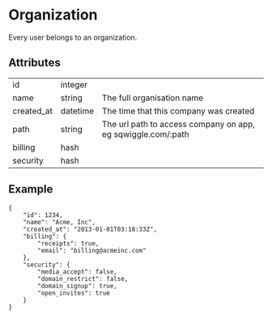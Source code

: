 # Organization
Every user belongs to an organization.

## Attributes
<table>
    <tr>
        <td>id</td>
        <td>integer</td>
        <td></td>
    </tr>
    <tr>
        <td>name</td>
        <td>string</td>
        <td>The full organisation name</td>
    </tr>
    <tr>
        <td>created_at</td>
        <td>datetime</td>
        <td>The time that this company was created</td>
    </tr>
    <tr>
        <td>path</td>
        <td>string</td>
        <td>The url path to access company on app, eg sqwiggle.com/:path</td>
    </tr>
    <tr>
        <td>billing</td>
        <td>hash</td>
        <td></td>
    </tr>
    <tr>
        <td>security</td>
        <td>hash</td>
        <td></td>
    </tr>
</table>

## Example

    {   
        "id": 1234,
        "name": "Acme, Inc",
        "created_at": "2013-01-01T03:18:33Z",
        "billing": {
            "receipts": true,
            "email": "billing@acmeinc.com"
        },
        "security": {
            "media_accept": false,
            "domain_restrict": false,
            "domain_signup": true,
            "open_invites": true
        }
    }
